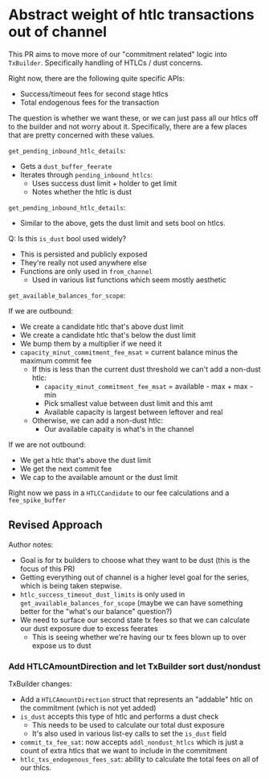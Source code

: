 # Abstract weight of htlc transactions out of channel

This PR aims to move more of our "commitment related" logic
into `TxBuilder`. Specifically handling of HTLCs / dust concerns.

Right now, there are the following quite specific APIs:
- Success/timeout fees for second stage htlcs
- Total endogenous fees for the transaction

The question is whether we want these, or we can just pass all
our htlcs off to the builder and not worry about it. Specifically,
there are a few places that are pretty concerned with these values.

`get_pending_inbound_htlc_details`:
- Gets a `dust_buffer_feerate`
- Iterates through `pending_inbound_htlcs`:
  - Uses success dust limit + holder to get limit
  - Notes whether the htlc is dust

`get_pending_inbound_htlc_details`:
- Similar to the above, gets the dust limit and sets bool on
  htlcs.

Q: Is this `is_dust` bool used widely?
- This is persisted and publicly exposed
- They're really not used anywhere else
- Functions are only used in `from_channel`
  - Used in various list functions which seem mostly
    aesthetic

`get_available_balances_for_scope`:

If we are outbound:
- We create a candidate htlc that's above dust limit
- We create a candidate htlc that's below the dust limit
- We bump them by a multiplier if we need it 
- `capacity_minut_commitment_fee_msat` = 
  current balance minus the maximum commit fee
  - If this is less than the current dust threshold we can't
    add a non-dust htlc:
    - `capacity_minut_commitment_fee_msat` =
      available - max + max - min
    - Pick smallest value between dust limit and this amt
    - Available capacity is largest between leftover and real
  - Otherwise, we can add a non-dust htlc:
    - Our available capaity is what's in the channel

If we are not outbound:
- We get a htlc that's above the dust limit
- We get the next commit fee
- We cap to the available amount or the dust limit

Right now we pass in a `HTLCCandidate` to our fee calculations
and a `fee_spike_buffer`

## Revised Approach

Author notes:
- Goal is for tx builders to choose what they want to be dust (this is
  the focus of this PR)
- Getting everything out of channel is a higher level goal for the 
  series, which is being taken stepwise.
- `htlc_success_timeout_dust_limits` is only used in 
  `get_available_balances_for_scope` (maybe we can have something
  better for the "what's our balance" question?)
- We need to surface our second state tx fees so that we can calculate
  our dust exposure due to excess feerates
  - This is seeing whether we're having our tx fees blown up to over
    expose us to dust

### Add HTLCAmountDirection and let TxBuilder sort dust/nondust

TxBuilder changes:
- Add a `HTLCAmountDirection` struct that represents an "addable" htlc
  on the commitment (which is not yet added)
- `is_dust` accepts this type of htlc and performs a dust check
  - This needs to be used to calculate our total dust exposure
  - It's also used in various list-ey calls to set the `is_dust` field
- `commit_tx_fee_sat`: now accepts `addl_nondust_htlcs` which is just
  a count of extra htlcs that we want to include in the commitment
- `htlc_txs_endogenous_fees_sat`: ability to calculate the total
  fees on all of our thlcs.
